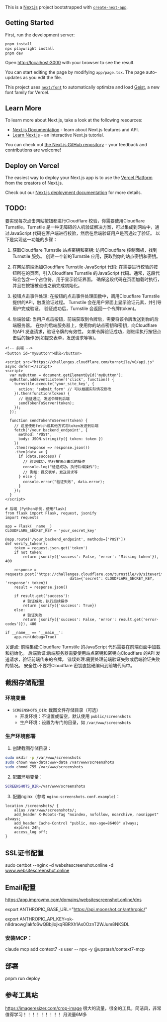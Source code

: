 This is a [Next.js](https://nextjs.org) project bootstrapped with [`create-next-app`](https://nextjs.org/docs/app/api-reference/cli/create-next-app).

## Getting Started

First, run the development server:

```bash
pnpm install
npx playwright install
pnpm dev
```

Open [http://localhost:3000](http://localhost:3000) with your browser to see the result.

You can start editing the page by modifying `app/page.tsx`. The page auto-updates as you edit the file.

This project uses [`next/font`](https://nextjs.org/docs/app/building-your-application/optimizing/fonts) to automatically optimize and load [Geist](https://vercel.com/font), a new font family for Vercel.

## Learn More

To learn more about Next.js, take a look at the following resources:

- [Next.js Documentation](https://nextjs.org/docs) - learn about Next.js features and API.
- [Learn Next.js](https://nextjs.org/learn) - an interactive Next.js tutorial.

You can check out [the Next.js GitHub repository](https://github.com/vercel/next.js) - your feedback and contributions are welcome!

## Deploy on Vercel

The easiest way to deploy your Next.js app is to use the [Vercel Platform](https://vercel.com/new?utm_medium=default-template&filter=next.js&utm_source=create-next-app&utm_campaign=create-next-app-readme) from the creators of Next.js.

Check out our [Next.js deployment documentation](https://nextjs.org/docs/app/building-your-application/deploying) for more details.


## TODO:

要实现每次点击网站按钮都进行Cloudflare 校验，你需要使用Cloudflare Turnstile。Turnstile 是一种无障碍的人机验证解决方案，可以集成到网站中，通过JavaScript 代码在客户端进行校验，然后在后端验证用户是否通过了验证。
以下是实现这一功能的步骤：
1. 获取Cloudflare Turnstile 站点密钥和密钥:
访问Cloudflare 控制面板，找到Turnstile 服务。
创建一个新的Turnstile 应用，获取到你的站点密钥和密钥。
2. 在网站前端添加Cloudflare Turnstile JavaScript 代码:
在需要进行校验的按钮所在的页面，引入Cloudflare Turnstile 的JavaScript 代码。通常，这段代码会包含一个占位符，用于显示验证界面。
确保这段代码在页面加载时执行，并且在按钮被点击之前完成初始化。

3. 按钮点击事件处理:
在按钮的点击事件处理函数中，调用Cloudflare Turnstile 提供的API，触发验证过程。
Turnstile 会在用户界面上显示验证元素，并引导用户完成验证。
验证成功后，Turnstile 会返回一个令牌(token)。
4. 后端验证:
当用户点击按钮，前端获取到令牌后，需要将该令牌发送到你的后端服务器。
在你的后端服务器上，使用你的站点密钥和密钥，向Cloudflare 的API 发送请求，验证令牌的有效性。
如果令牌验证成功，则继续执行按钮点击后的操作(例如提交表单，发送请求等等)。

```
<!-- 前端 -->
<button id="myButton">提交</button>

<script src="https://challenges.cloudflare.com/turnstile/v0/api.js" async defer></script>
<script>
  var myButton = document.getElementById('myButton');
  myButton.addEventListener('click', function() {
    turnstile.execute('your_site_key', {
      action: 'submit_form' // 可以根据实际情况修改
    }).then(function(token) {
      // 验证通过，发送令牌到后端
      sendTokenToServer(token);
    });
  });

  function sendTokenToServer(token) {
    // 这里使用fetch或其他方式将token发送到后端
    fetch('/your_backend_endpoint', {
      method: 'POST',
      body: JSON.stringify({ token: token })
    })
    .then(response => response.json())
    .then(data => {
      if (data.success) {
        // 验证成功，执行按钮点击后的操作
        console.log("验证成功，执行后续操作");
        // 例如：提交表单，发送请求等
      } else {
        console.error("验证失败", data.error);
      }
    });
  }
</script>
```

```
# 后端 (Python示例，使用Flask)
from flask import Flask, request, jsonify
import requests

app = Flask(__name__)
CLOUDFLARE_SECRET_KEY = 'your_secret_key'

@app.route('/your_backend_endpoint', methods=['POST'])
def verify_token():
    token = request.json.get('token')
    if not token:
        return jsonify({'success': False, 'error': 'Missing token'}), 400

    response = requests.post('https://challenges.cloudflare.com/turnstile/v0/siteverify',
                             data={'secret': CLOUDFLARE_SECRET_KEY, 'response': token})
    result = response.json()

    if result.get('success'):
        # 验证成功，执行后续操作
        return jsonify({'success': True})
    else:
        # 验证失败
        return jsonify({'success': False, 'error': result.get('error-codes')}), 400

if __name__ == '__main__':
    app.run(debug=True)
```

关键点:
前端集成:Cloudflare Turnstile 的JavaScript 代码需要在前端页面中加载和初始化。
后端验证:后端服务器需要使用站点密钥和密钥向Cloudflare 的API 发送请求，验证前端传来的令牌。
错误处理:需要处理前端验证失败或后端验证失败的情况。
安全性:不要将Cloudflare 密钥直接硬编码到前端代码中。


## 截图存储配置

### 环境变量

- `SCREENSHOTS_DIR`: 截图文件存储目录（可选）
  - 开发环境：不设置或留空，默认使用 `public/screenshots`
  - 生产环境：设置为专门的目录，如 `/var/www/screenshots`

### 生产环境部署

1. 创建截图存储目录：
```bash
sudo mkdir -p /var/www/screenshots
sudo chown www-data:www-data /var/www/screenshots
sudo chmod 755 /var/www/screenshots
```

2. 配置环境变量：
```bash
SCREENSHOTS_DIR=/var/www/screenshots
```

3. 配置nginx（参考 `nginx-screenshots.conf.example`）：
```nginx
location /screenshots/ {
    alias /var/www/screenshots/;
    add_header X-Robots-Tag "noindex, nofollow, noarchive, nosnippet" always;
    add_header Cache-Control "public, max-age=86400" always;
    expires 24h;
    access_log off;
}
```

## SSL证书配置

sudo certbot --nginx -d websitescreenshot.online -d www.websitescreenshot.online

## Email配置

https://app.improvmx.com/domains/websitescreenshot.online/dns


export ANTHROPIC_BASE_URL="https://api.moonshot.cn/anthropic/"


export ANTHROPIC_API_KEY=sk-n8draowg1akfc6wQBbjlojkqRBRXh1As0OznT2WJum8NKSDL

### 安装MCP：
claude mcp add context7 -s user -- npx -y @upstash/context7-mcp

## 部署

pnpm run deploy


## 参考工具站

https://imageresizer.com/crop-image 很大的流量，很全的工具，简洁风，非常值得学习！！！！！！！！！ 月流量6M多